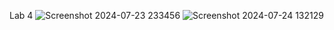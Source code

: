 Lab 4
![Screenshot 2024-07-23 233456](https://github.com/user-attachments/assets/9f7168f1-10f2-409e-99ee-0b7bee1ff3e8)
![Screenshot 2024-07-24 132129](https://github.com/user-attachments/assets/434f38f9-68cf-4725-8f64-0f6390f25efa)
